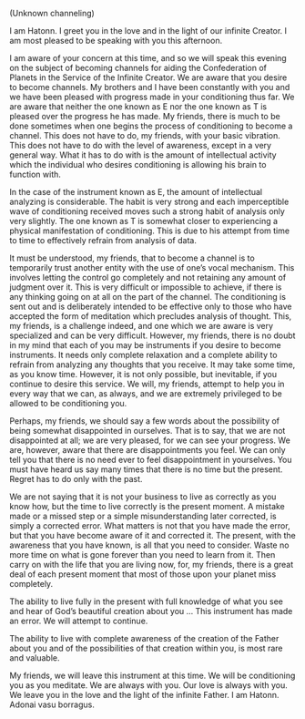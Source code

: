 <p class="channel-type">(Unknown channeling)</p>
<p>I am Hatonn. I greet you in the love and in the light of our infinite Creator. I am most pleased to be speaking with you this afternoon.</p>
<p>I am aware of your concern at this time, and so we will speak this evening on the subject of becoming channels for aiding the Confederation of Planets in the Service of the Infinite Creator. We are aware that you desire to become channels. My brothers and I have been constantly with you and we have been pleased with progress made in your conditioning thus far. We are aware that neither the one known as E nor the one known as T is pleased over the progress he has made. My friends, there is much to be done sometimes when one begins the process of conditioning to become a channel. This does not have to do, my friends, with your basic vibration. This does not have to do with the level of awareness, except in a very general way. What it has to do with is the amount of intellectual activity which the individual who desires conditioning is allowing his brain to function with.</p>
<p>In the case of the instrument known as E, the amount of intellectual analyzing is considerable. The habit is very strong and each imperceptible wave of conditioning received moves such a strong habit of analysis only very slightly. The one known as T is somewhat closer to experiencing a physical manifestation of conditioning. This is due to his attempt from time to time to effectively refrain from analysis of data.</p>
<p>It must be understood, my friends, that to become a channel is to temporarily trust another entity with the use of one’s vocal mechanism. This involves letting the control go completely and not retaining any amount of judgment over it. This is very difficult or impossible to achieve, if there is any thinking going on at all on the part of the channel. The conditioning is sent out and is deliberately intended to be effective only to those who have accepted the form of meditation which precludes analysis of thought. This, my friends, is a challenge indeed, and one which we are aware is very specialized and can be very difficult. However, my friends, there is no doubt in my mind that each of you may be instruments if you desire to become instruments. It needs only complete relaxation and a complete ability to refrain from analyzing any thoughts that you receive. It may take some time, as you know time. However, it is not only possible, but inevitable, if you continue to desire this service. We will, my friends, attempt to help you in every way that we can, as always, and we are extremely privileged to be allowed to be conditioning you.</p>
<p>Perhaps, my friends, we should say a few words about the possibility of being somewhat disappointed in ourselves. That is to say, that we are not disappointed at all; we are very pleased, for we can see your progress. We are, however, aware that there are disappointments you feel. We can only tell you that there is no need ever to feel disappointment in yourselves. You must have heard us say many times that there is no time but the present. Regret has to do only with the past.</p>
<p>We are not saying that it is not your business to live as correctly as you know how, but the time to live correctly is the present moment. A mistake made or a missed step or a simple misunderstanding later corrected, is simply a corrected error. What matters is not that you have made the error, but that you have become aware of it and corrected it. The present, with the awareness that you have known, is all that you need to consider. Waste no more time on what is gone forever than you need to learn from it. Then carry on with the life that you are living now, for, my friends, there is a great deal of each present moment that most of those upon your planet miss completely.</p>
<p>The ability to live fully in the present with full knowledge of what you see and hear of God’s beautiful creation about you … This instrument has made an error. We will attempt to continue.</p>
<p>The ability to live with complete awareness of the creation of the Father about you and of the possibilities of that creation within you, is most rare and valuable.</p>
<p>My friends, we will leave this instrument at this time. We will be conditioning you as you meditate. We are always with you. Our love is always with you. We leave you in the love and the light of the infinite Father. I am Hatonn. Adonai vasu borragus.</p>